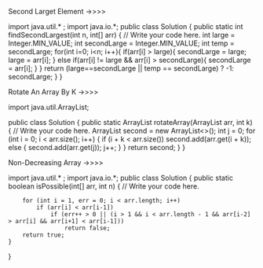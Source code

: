 Second Larget Element ->>>>

import java.util.* ;
import java.io.*; 
public class Solution {
	public static int findSecondLargest(int n, int[] arr) {
		// Write your code here.
		int large = Integer.MIN_VALUE;
		int secondLarge = Integer.MIN_VALUE;
		int temp = secondLarge;
		for(int i=0; i<n; i++){
			if(arr[i] > large){
				secondLarge = large;
				large = arr[i];
			} else if(arr[i] != large && arr[i] > secondLarge){
				secondLarge = arr[i];
			}
		}
		return (large==secondLarge || temp == secondLarge) ? -1: secondLarge;
	}
}

Rotate An Array By K ->>>>

import java.util.ArrayList;

public class Solution {
	public static ArrayList<Integer> rotateArray(ArrayList<Integer> arr, int k) {
        // Write your code here.
       ArrayList<Integer> second = new ArrayList<>();
        int j = 0;
        for (int i = 0; i < arr.size(); i++) {
            if (i + k < arr.size())
                second.add(arr.get(i + k));
            else {
                second.add(arr.get(j));
                j++;
            }
        }
        return second;
    }
}

Non-Decreasing Array ->>>>

import java.util.* ;
import java.io.*; 
public class Solution {
	public static boolean isPossible(int[] arr, int n) {
		// Write your code here.

		for (int i = 1, err = 0; i < arr.length; i++)
            if (arr[i] < arr[i-1])
                if (err++ > 0 || (i > 1 && i < arr.length - 1 && arr[i-2] > arr[i] && arr[i+1] < arr[i-1]))
                    return false;
        return true;
	}
}
